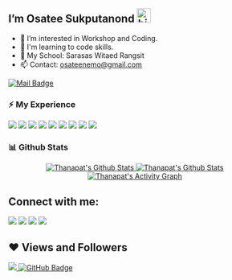 ## I’m Osatee Sukputanond <img src="https://user-images.githubusercontent.com/1303154/88677602-1635ba80-d120-11ea-84d8-d263ba5fc3c0.gif" width="28px" alt="hi">

- 👀 I’m interested in Workshop and Coding.
- 🚀 I'm learning to code skills.
- 🏫 My School: Sarasas Witaed Rangsit
- 📫 Contact: osateenemo@gmail.com

[![Mail Badge](https://img.shields.io/badge/-osateenemo@gmail.com-c0392b?style=flat&labelColor=c0392b&logo=gmail&logoColor=white)](mailto:osateenemo@gmail.com)

<!-- TODO: Make technologies links takes you to repositories -->
### ⚡ My Experience

<p align="left"> 
    <img src="https://img.icons8.com/color/48/000000/javascript.png"/>
    <img src="https://img.icons8.com/color/48/000000/html-5.png"/>
    <img src="https://img.icons8.com/color/48/000000/css3.png"/>
    <img src="https://img.icons8.com/color/48/000000/python.png"/>
    <img src="https://img.icons8.com/color/48/000000/c-programming.png"/>
    <img src="https://img.icons8.com/color/48/000000/c-plus-plus-logo.png"/>
    <img src="https://img.icons8.com/color/48/000000/c-sharp-logo-2.png"/>
    <img src="https://img.icons8.com/color/48/000000/adobe-photoshop--v1.png"/>
    <img src="https://img.icons8.com/nolan/64/clip-studio-paint.png"/>

### 📊 Github Stats

<p align="center">
    <a href="https://github.com/jumpogpo/">
        <img alt="Thanapat's Github Stats" src="https://github-readme-stats.vercel.app/api?username=jumpogpo&show_icons=true&theme=dark"/>
    </a>
    <a href="https://github.com/jumpogpo/">
        <img alt="Thanapat's Github Stats" src="https://github-readme-stats.vercel.app/api/top-langs/?username=jumpogpo&langs_count=10&theme=dark"/>
    </a>
    <a href="https://github.com/jumpogpo/">
        <img alt="Thanapat's Activity Graph" src="https://activity-graph.herokuapp.com/graph?username=jumpogpo&bg_color=0000&color=b5b5b5&line=ffffff&point=78fe96&hide_border=true&theme=dark"/>
    </a>
</p>

## Connect with me:
<p align="left">

<a href = "https://www.linkedin.com/in/subham-raoniar/"><img src="https://img.icons8.com/fluent/48/000000/linkedin.png"/></a>
<a href = "https://twitter.com/subhamraoniar"><img src="https://img.icons8.com/fluent/48/000000/twitter.png"/></a>
<a href = "https://www.instagram.com/subhamraoniar/"><img src="https://img.icons8.com/fluent/48/000000/instagram-new.png"/></a>
<a href = "https://www.youtube.com/channel/UC-NXT1lYAOPa3lrgWXqvuHA"><img src="https://img.icons8.com/color/48/000000/youtube-play.png"/></a>

</p>

## ❤ Views and Followers
<a href="https://github.com/jumpogpo/">
    <img src="https://komarev.com/ghpvc/?username=jumpogpo">
</a>
<a href="https://github.com/jumpogpo/"><img src="https://img.shields.io/github/followers/jumpogpo?label=Followers&style=social" alt="GitHub Badge"></a>